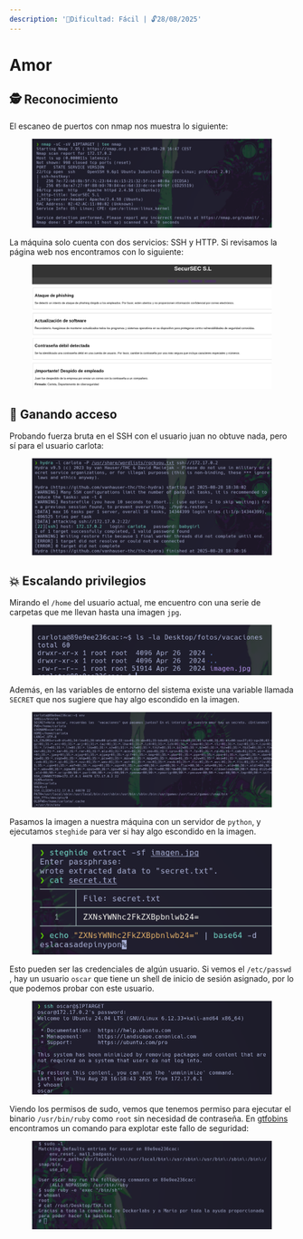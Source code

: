 ```yaml
---
description: '🧠Dificultad: Fácil | 🔓28/08/2025'
---
```


# Amor

## 🕵️ Reconocimiento

El escaneo de puertos con nmap nos muestra lo siguiente:

<figure><img src="../../.gitbook/assets/image (20).png" alt=""><figcaption></figcaption></figure>

La máquina solo cuenta con dos servicios: SSH y HTTP.  Si revisamos la página web nos encontramos con lo siguiente:

<figure><img src="../../.gitbook/assets/image (21).png" alt=""><figcaption></figcaption></figure>

## 🚪 Ganando acceso

Probando fuerza bruta en el SSH con el usuario juan no obtuve nada, pero sí para el usuario carlota:

<figure><img src="../../.gitbook/assets/image (22).png" alt=""><figcaption></figcaption></figure>

## 💥 Escalando privilegios

Mirando el `/home` del usuario actual, me encuentro con una serie de carpetas que me llevan hasta una imagen `jpg`.

<div align="left"><figure><img src="../../.gitbook/assets/image (24).png" alt=""><figcaption></figcaption></figure></div>

Además, en las variables de entorno del sistema existe una variable llamada `SECRET` que nos sugiere que hay algo escondido en la imagen.

<figure><img src="../../.gitbook/assets/image (23).png" alt=""><figcaption></figcaption></figure>

Pasamos la imagen a nuestra máquina con un servidor de `python`, y ejecutamos `steghide` para ver si hay algo escondido en la imagen.

<div align="left"><figure><img src="../../.gitbook/assets/image (28).png" alt=""><figcaption></figcaption></figure></div>

Esto pueden ser las credenciales de algún usuario. Si vemos el `/etc/passwd` , hay un usuario `oscar` que tiene un shell de inicio de sesión asignado, por lo que podemos probar con este usuario.

<figure><img src="../../.gitbook/assets/image (29).png" alt=""><figcaption></figcaption></figure>

Viendo los permisos de sudo, vemos que tenemos permiso para ejecutar el binario `/usr/bin/ruby`  como `root` sin necesidad de contraseña. En [gtfobins](https://gtfobins.github.io/gtfobins/ruby/) encontramos un comando para explotar este fallo de seguridad:

<figure><img src="../../.gitbook/assets/image (30).png" alt=""><figcaption></figcaption></figure>
